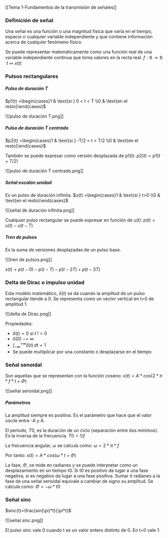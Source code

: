  [[Tema 1-Fundamentos de la transmisión de señales]]

### Definición de señal
Una señal es una función o una magnitud física que varía en el tiempo, espacio o cualquier variable independiente y que contiene información acerca de cualquier fenómeno físico. 

Se puede representar matemáticamente como una función real de una variable independiente continua que toma valores en la recta real.
$f: \mathbb{R} \to \mathbb{R}$
$\ t \mapsto x(t)$

### Pulsos rectangulares
##### Pulso de duración T

$p1(t) =\begin{cases}1 & \text{si } 0 < t < T \\0 & \text{en el resto}\end{cases}$

![[pulso de duración T.png]]

##### Pulso de duración T centrado

$p2(t) =\begin{cases}1 & \text{si } -T/2 < t < T/2 \\0 & \text{en el resto}\end{cases}$

También se puede expresar como versión desplazada de p1(t):
$p2(t)=p1(t+T/2)$

![[pulso de duración T centrado.png]]

##### Señal escalón unidad
Es un pulso de duración infinita.
$u(t) =\begin{cases}1 & \text{si } t>0 \\0 & \text{en el resto}\end{cases}$

![[señal de duración infinita.png]]

Cualquier pulso rectangular se puede expresar en función de u(t):
$p(t)=u(t)-u(t-T)$

##### Tren de pulsos
Es la suma de versiones desplazadas de un pulso base.

![[tren de pulsos.png]]

$x(t)=p(t-0)-p(t-T)-p(t-2T)+p(t-3T)$

### Delta de Dirac o impulso unidad
Este modelo matemático, $\delta(t)$ se da cuando la amplitud de un pulso rectangular tiende a 0. Se representa como un vector vertical en t=0 de amplitud 1.

![[delta de Dirac.png]]

Propiedades:
+ $\delta(t)=0\ si\ t\ !=0$
+ $\delta(0)\ ->\ \infty$
+ $\int_{-\infty}^{+\infty} \delta(t) \, dt = 1$
+ Se puede multiplicar por una constante o desplazarse en el tiempo

### Señal senoidal
Son aquellas que se representan con la función coseno:
$x(t)=A*cos(2*\pi*f*t+\Phi)$


![[señal senoidal.png]]

##### Parámetros
La amplitud siempre es positiva. Es el parámetro que hace que el valor oscile entre
-A y A.

El periodo, $T0$, es la duración de un ciclo (separación entre dos mínimos). Es la inversa de la frecuencia.
$T0=1/f$

La frecuencia angular, $\omega$ se calcula como:
$\omega=2*\pi*f$

Por tanto:
$x(t)=A*cos(\omega*t+\Phi)$

La fase, $\Phi$, se mide en radianes y se puede interpretar como un desplazamiento en un tiempo t0. Si t0 es positivo da lugar a una fase negativa, si es negativo da lugar a una fase positiva. Sumar $\pi$ radianes a la fase de una señal senoidal equivale a cambiar de signo su amplitud. Se calcula como:
$\Phi=-\omega*t0$


### Señal sinc
$sinc(t)=\frac{sin(\pi)*t}{\pi*t}$

![[señal sinc.png]]

El pulso sinc vale 0 cuando t es un valor entero distinto de 0. En t=0 vale 1.